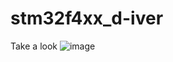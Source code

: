 # stm32f4xx_d-iver
Take a look 
![image](https://github.com/PhamVanTan01/stm32f4xx_d-iver/assets/90706842/2b8c1d97-5b6d-4d77-8ad5-04e529af0a25)
